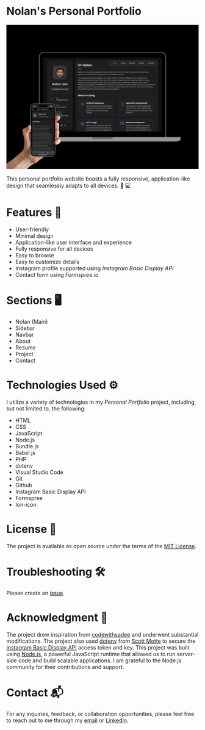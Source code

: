 # Nolan's Personal Portfolio

![Nolan's Personal Portfolio Website](./img/nolan-s-portfolio-website.png)

This personal portfolio website boasts a fully responsive, application-like design that seamlessly adapts to all devices. 📱 💻

# Features 🚀

- User-friendly
- Minimal design
- Application-like user interface and experience
- Fully responsive for all devices
- Easy to browse
- Easy to customize details
- Instagram profile supported using *Instagram Basic Display API*
- Contact form using *Formspree.io*

# Sections 🖥

- Nolan (Main)
- Sidebar
- Navbar
- About
- Resume
- Project
- Contact

# Technologies Used ⚙

I utilize a variety of technologies in my *Personal Portfolio* project, including, but not limited to, the following:

- HTML
- CSS
- JavaScript
- Node.js
- Bundle.js
- Babel.js
- PHP
- dotenv
- Visual Studio Code
- Git
- Github
- Instagram Basic Display API
- Formspree
- Ion-icon

# License 📄

The project is available as open source under the terms of the [MIT License](https://github.com/i-am-nolan25/Personal-Portfolio/blob/7debe883a958fa446a23434b655d6d732edb58e6/LICENSE).

# Troubleshooting 🛠

Please create an [issue](https://github.com/i-am-nolan25/Personal-Portfolio/issues).

# Acknowledgment 🎊

The project drew inspiration from [codewithsadee](https://github.com/codewithsadee) and underwent substantial modifications. The project also used [dotenv](https://github.com/motdotla/dotenv) from [Scott Motte](https://github.com/motdotla) to secure the [Instagram Basic Display API](https://developers.facebook.com/docs/instagram-basic-display-api/) access token and key. This project was built using [Node.js](https://nodejs.org/), a powerful JavaScript runtime that allowed us to run server-side code and build scalable applications. I am grateful to the Node.js community for their contributions and support.


# Contact 📬
For any inquiries, feedback, or collaboration opportunities, please feel free to reach out to me through my [email](nl020@bucknell.edu) or [LinkedIn](https://www.linkedin.com/in/naing-oo-lwin-nolan/).
